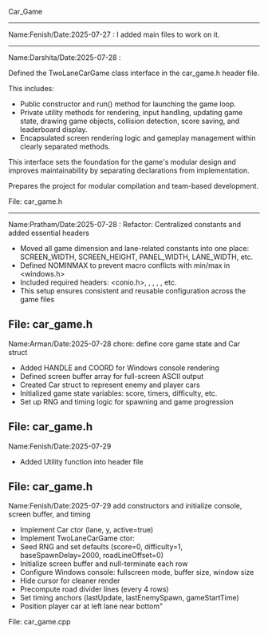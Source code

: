 Car_Game



-----------------------------------------------------------------------------------------------------------------------------------------------------------------------------------

Name:Fenish/Date:2025-07-27 : I added main files to work on it.

-----------------------------------------------------------------------------------------------------------------------------------------------------------------------------------

Name:Darshita/Date:2025-07-28 :

Defined the TwoLaneCarGame class interface in the car_game.h header file.

This includes:
- Public constructor and run() method for launching the game loop.
- Private utility methods for rendering, input handling, updating game state, drawing game objects, 
  collision detection, score saving, and leaderboard display.
- Encapsulated screen rendering logic and gameplay management within clearly separated methods.

This interface sets the foundation for the game's modular design and improves maintainability 
by separating declarations from implementation.

Prepares the project for modular compilation and team-based development.

File: car_game.h

-----------------------------------------------------------------------------------------------------------------------------------------------------------------------------------

Name:Pratham/Date:2025-07-28 :
Refactor: Centralized constants and added essential headers

- Moved all game dimension and lane-related constants into one place:
  SCREEN_WIDTH, SCREEN_HEIGHT, PANEL_WIDTH, LANE_WIDTH, etc.
- Defined NOMINMAX to prevent macro conflicts with min/max in <windows.h>
- Included required headers: <conio.h>, <fstream>, <sstream>, <iomanip>, <cstdlib>, etc.
- This setup ensures consistent and reusable configuration across the game files

File: car_game.h
-----------------------------------------------------------------------------------------------------------------------------------------------------------------------------------

Name:Arman/Date:2025-07-28
chore: define core game state and Car struct

- Added HANDLE and COORD for Windows console rendering
- Defined screen buffer array for full-screen ASCII output
- Created Car struct to represent enemy and player cars
- Initialized game state variables: score, timers, difficulty, etc.
- Set up RNG and timing logic for spawning and game progression

File: car_game.h
-----------------------------------------------------------------------------------------------------------------------------------------------------------------------------------

Name:Fenish/Date:2025-07-29

- Added Utility function into header file
  
File: car_game.h
-----------------------------------------------------------------------------------------------------------------------------------------------------------------------------------

Name:Fenish/Date:2025-07-29
add constructors and initialize console, screen buffer, and timing

  - Implement Car ctor (lane, y, active=true)
  - Implement TwoLaneCarGame ctor:
  - Seed RNG and set defaults (score=0, difficulty=1, baseSpawnDelay=2000, roadLineOffset=0)
  - Initialize screen buffer and null-terminate each row
  - Configure Windows console: fullscreen mode, buffer size, window size
  - Hide cursor for cleaner render
  - Precompute road divider lines (every 4 rows)
  - Set timing anchors (lastUpdate, lastEnemySpawn, gameStartTime)
  - Position player car at left lane near bottom"

File: car_game.cpp


